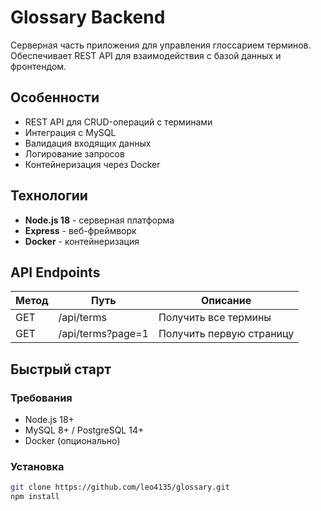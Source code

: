 # Glossary Backend

Серверная часть приложения для управления глоссарием терминов. Обеспечивает REST API для взаимодействия с базой данных и фронтендом.

## Особенности
- REST API для CRUD-операций с терминами
- Интеграция с MySQL
- Валидация входящих данных
- Логирование запросов
- Контейнеризация через Docker

## Технологии
- **Node.js 18** - серверная платформа
- **Express** - веб-фреймворк
- **Docker** - контейнеризация

## API Endpoints
| Метод | Путь               | Описание                  |
|-------|--------------------|---------------------------|
| GET   | /api/terms         | Получить все термины      |
| GET   | /api/terms?page=1  | Получить первую страницу  |



## Быстрый старт

### Требования
- Node.js 18+
- MySQL 8+ / PostgreSQL 14+
- Docker (опционально)

### Установка
```bash
git clone https://github.com/leo4135/glossary.git
npm install